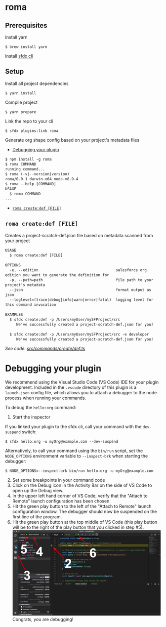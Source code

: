 roma
====

## Prerequisites

Install yarn
```
$ brew install yarn
```

Install [sfdx cli](https://developer.salesforce.com/docs/atlas.en-us.sfdx_setup.meta/sfdx_setup/sfdx_setup_install_cli.htm)

## Setup

Install all project dependencies
```
$ yarn install
```

Compile project
```
$ yarn prepare
```

Link the repo to your cli
```
$ sfdx plugins:link roma 
```


Generate org shape config based on your project&#39;s metadata files

<!-- toc -->
* [Debugging your plugin](#debugging-your-plugin)
<!-- tocstop -->
<!-- install -->
<!-- usage -->
```sh-session
$ npm install -g roma
$ roma COMMAND
running command...
$ roma (-v|--version|version)
roma/0.0.1 darwin-x64 node-v8.9.4
$ roma --help [COMMAND]
USAGE
  $ roma COMMAND
...
```
<!-- usagestop -->
<!-- commands -->
* [`roma create:def [FILE]`](#roma-createdef-file)

## `roma create:def [FILE]`

Creates a project-scratch-def.json file based on metadata scanned from your project

```
USAGE
  $ roma create:def [FILE]

OPTIONS
  -e, --edition                                   salesforce org edition you want to generate the definition for
  -p, --path=path                                 file path to your project's metadata
  --json                                          format output as json
  --loglevel=(trace|debug|info|warn|error|fatal)  logging level for this command invocation

EXAMPLES
  $ sfdx create:def -p /Users/myUser/mySFProject/src
     We've successfully created a project-scratch-def.json for you!
  
  $ sfdx create:def -p /Users/myUser/mySFProject/src -e developer
     We've successfully created a project-scratch-def.json for you!
```

_See code: [src/commands/create/def.ts](https://github.com/lcampos/roma/blob/v0.0.1/src/commands/create/def.ts)_
<!-- commandsstop -->
<!-- debugging-your-plugin -->
# Debugging your plugin
We recommend using the Visual Studio Code (VS Code) IDE for your plugin development. Included in the `.vscode` directory of this plugin is a `launch.json` config file, which allows you to attach a debugger to the node process when running your commands.

To debug the `hello:org` command: 
1. Start the inspector
  
If you linked your plugin to the sfdx cli, call your command with the `dev-suspend` switch: 
```sh-session
$ sfdx hello:org -u myOrg@example.com --dev-suspend
```
  
Alternatively, to call your command using the `bin/run` script, set the `NODE_OPTIONS` environment variable to `--inspect-brk` when starting the debugger:
```sh-session
$ NODE_OPTIONS=--inspect-brk bin/run hello:org -u myOrg@example.com
```

2. Set some breakpoints in your command code
3. Click on the Debug icon in the Activity Bar on the side of VS Code to open up the Debug view.
4. In the upper left hand corner of VS Code, verify that the "Attach to Remote" launch configuration has been chosen.
5. Hit the green play button to the left of the "Attach to Remote" launch configuration window. The debugger should now be suspended on the first line of the program. 
6. Hit the green play button at the top middle of VS Code (this play button will be to the right of the play button that you clicked in step #5).
<br><img src=".images/vscodeScreenshot.png" width="480" height="278"><br>
Congrats, you are debugging!
